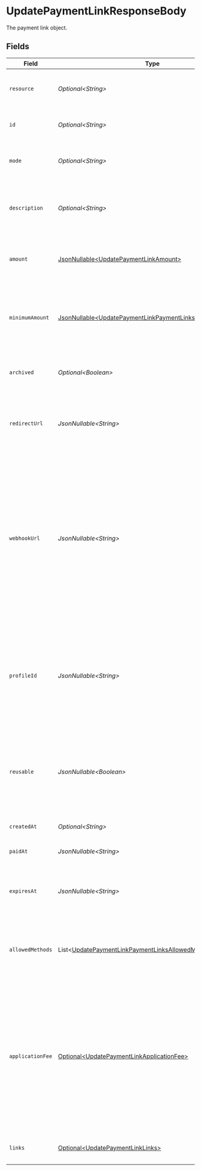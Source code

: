 # UpdatePaymentLinkResponseBody

The payment link object.


## Fields

| Field                                                                                                                                                                                                                                                                                                                                                                                                                                                            | Type                                                                                                                                                                                                                                                                                                                                                                                                                                                             | Required                                                                                                                                                                                                                                                                                                                                                                                                                                                         | Description                                                                                                                                                                                                                                                                                                                                                                                                                                                      | Example                                                                                                                                                                                                                                                                                                                                                                                                                                                          |
| ---------------------------------------------------------------------------------------------------------------------------------------------------------------------------------------------------------------------------------------------------------------------------------------------------------------------------------------------------------------------------------------------------------------------------------------------------------------- | ---------------------------------------------------------------------------------------------------------------------------------------------------------------------------------------------------------------------------------------------------------------------------------------------------------------------------------------------------------------------------------------------------------------------------------------------------------------- | ---------------------------------------------------------------------------------------------------------------------------------------------------------------------------------------------------------------------------------------------------------------------------------------------------------------------------------------------------------------------------------------------------------------------------------------------------------------- | ---------------------------------------------------------------------------------------------------------------------------------------------------------------------------------------------------------------------------------------------------------------------------------------------------------------------------------------------------------------------------------------------------------------------------------------------------------------- | ---------------------------------------------------------------------------------------------------------------------------------------------------------------------------------------------------------------------------------------------------------------------------------------------------------------------------------------------------------------------------------------------------------------------------------------------------------------- |
| `resource`                                                                                                                                                                                                                                                                                                                                                                                                                                                       | *Optional\<String>*                                                                                                                                                                                                                                                                                                                                                                                                                                              | :heavy_minus_sign:                                                                                                                                                                                                                                                                                                                                                                                                                                               | Indicates the response contains a payment link object. Will always contain the string `payment-link` for this endpoint.                                                                                                                                                                                                                                                                                                                                          |                                                                                                                                                                                                                                                                                                                                                                                                                                                                  |
| `id`                                                                                                                                                                                                                                                                                                                                                                                                                                                             | *Optional\<String>*                                                                                                                                                                                                                                                                                                                                                                                                                                              | :heavy_minus_sign:                                                                                                                                                                                                                                                                                                                                                                                                                                               | The identifier uniquely referring to this payment link. Example: `pl_4Y0eZitmBnQ6IDoMqZQKh`.                                                                                                                                                                                                                                                                                                                                                                     | pl_d9fQur83kFdhH8hIhaZfq                                                                                                                                                                                                                                                                                                                                                                                                                                         |
| `mode`                                                                                                                                                                                                                                                                                                                                                                                                                                                           | *Optional\<String>*                                                                                                                                                                                                                                                                                                                                                                                                                                              | :heavy_minus_sign:                                                                                                                                                                                                                                                                                                                                                                                                                                               | Whether this entity was created in live mode or in test mode.<br/><br/>Possible values: `live` `test`                                                                                                                                                                                                                                                                                                                                                            | live                                                                                                                                                                                                                                                                                                                                                                                                                                                             |
| `description`                                                                                                                                                                                                                                                                                                                                                                                                                                                    | *Optional\<String>*                                                                                                                                                                                                                                                                                                                                                                                                                                              | :heavy_minus_sign:                                                                                                                                                                                                                                                                                                                                                                                                                                               | A short description of the payment link. The description is visible in the Dashboard and will be shown on the customer's bank or card statement when possible.                                                                                                                                                                                                                                                                                                   | Chess Board                                                                                                                                                                                                                                                                                                                                                                                                                                                      |
| `amount`                                                                                                                                                                                                                                                                                                                                                                                                                                                         | [JsonNullable\<UpdatePaymentLinkAmount>](../../models/operations/UpdatePaymentLinkAmount.md)                                                                                                                                                                                                                                                                                                                                                                     | :heavy_minus_sign:                                                                                                                                                                                                                                                                                                                                                                                                                                               | The amount of the payment link. If no amount is provided initially, the customer will be prompted to enter an amount.                                                                                                                                                                                                                                                                                                                                            |                                                                                                                                                                                                                                                                                                                                                                                                                                                                  |
| `minimumAmount`                                                                                                                                                                                                                                                                                                                                                                                                                                                  | [JsonNullable\<UpdatePaymentLinkPaymentLinksMinimumAmount>](../../models/operations/UpdatePaymentLinkPaymentLinksMinimumAmount.md)                                                                                                                                                                                                                                                                                                                               | :heavy_minus_sign:                                                                                                                                                                                                                                                                                                                                                                                                                                               | The minimum amount of the payment link. This property is only allowed when there is no amount provided. The customer will be prompted to enter a value greater than or equal to the minimum amount.                                                                                                                                                                                                                                                              |                                                                                                                                                                                                                                                                                                                                                                                                                                                                  |
| `archived`                                                                                                                                                                                                                                                                                                                                                                                                                                                       | *Optional\<Boolean>*                                                                                                                                                                                                                                                                                                                                                                                                                                             | :heavy_minus_sign:                                                                                                                                                                                                                                                                                                                                                                                                                                               | Whether the payment link is archived. Customers will not be able to complete payments on archived payment links.                                                                                                                                                                                                                                                                                                                                                 | false                                                                                                                                                                                                                                                                                                                                                                                                                                                            |
| `redirectUrl`                                                                                                                                                                                                                                                                                                                                                                                                                                                    | *JsonNullable\<String>*                                                                                                                                                                                                                                                                                                                                                                                                                                          | :heavy_minus_sign:                                                                                                                                                                                                                                                                                                                                                                                                                                               | The URL your customer will be redirected to after completing the payment process. If no redirect URL is provided, the customer will be shown a generic message after completing the payment.                                                                                                                                                                                                                                                                     | https://webshop.example.org/payment-links/redirect/                                                                                                                                                                                                                                                                                                                                                                                                              |
| `webhookUrl`                                                                                                                                                                                                                                                                                                                                                                                                                                                     | *JsonNullable\<String>*                                                                                                                                                                                                                                                                                                                                                                                                                                          | :heavy_minus_sign:                                                                                                                                                                                                                                                                                                                                                                                                                                               | The webhook URL where we will send payment status updates to.<br/><br/>The webhookUrl is optional, but without a webhook you will miss out on important status changes to any payments resulting from the payment link.<br/><br/>The webhookUrl must be reachable from Mollie's point of view, so you cannot use `localhost`. If you want to use webhook during development on `localhost`, you must use a tool like ngrok to have the webhooks delivered to your local machine. | https://webshop.example.org/payment-links/webhook/                                                                                                                                                                                                                                                                                                                                                                                                               |
| `profileId`                                                                                                                                                                                                                                                                                                                                                                                                                                                      | *JsonNullable\<String>*                                                                                                                                                                                                                                                                                                                                                                                                                                          | :heavy_minus_sign:                                                                                                                                                                                                                                                                                                                                                                                                                                               | The identifier referring to the [profile](get-profile) this entity belongs to.<br/><br/>Most API credentials are linked to a single profile. In these cases the `profileId` can be omitted in the creation request. For organization-level credentials such as OAuth access tokens however, the `profileId` parameter is required.                                                                                                                               | pfl_QkEhN94Ba                                                                                                                                                                                                                                                                                                                                                                                                                                                    |
| `reusable`                                                                                                                                                                                                                                                                                                                                                                                                                                                       | *JsonNullable\<Boolean>*                                                                                                                                                                                                                                                                                                                                                                                                                                         | :heavy_minus_sign:                                                                                                                                                                                                                                                                                                                                                                                                                                               | Indicates whether the payment link is reusable. If this field is set to `true`, customers can make multiple payments using the same link.<br/><br/>If no value is specified, the field defaults to `false`, allowing only a single payment per link.                                                                                                                                                                                                             |                                                                                                                                                                                                                                                                                                                                                                                                                                                                  |
| `createdAt`                                                                                                                                                                                                                                                                                                                                                                                                                                                      | *Optional\<String>*                                                                                                                                                                                                                                                                                                                                                                                                                                              | :heavy_minus_sign:                                                                                                                                                                                                                                                                                                                                                                                                                                               | The entity's date and time of creation, in [ISO 8601](https://en.wikipedia.org/wiki/ISO_8601) format.                                                                                                                                                                                                                                                                                                                                                            | 2024-03-20T09:13:37.0Z                                                                                                                                                                                                                                                                                                                                                                                                                                           |
| `paidAt`                                                                                                                                                                                                                                                                                                                                                                                                                                                         | *JsonNullable\<String>*                                                                                                                                                                                                                                                                                                                                                                                                                                          | :heavy_minus_sign:                                                                                                                                                                                                                                                                                                                                                                                                                                               | The date and time the payment link became paid, in ISO 8601 format.                                                                                                                                                                                                                                                                                                                                                                                              | 2025-12-24T11:00:16+00:00                                                                                                                                                                                                                                                                                                                                                                                                                                        |
| `expiresAt`                                                                                                                                                                                                                                                                                                                                                                                                                                                      | *JsonNullable\<String>*                                                                                                                                                                                                                                                                                                                                                                                                                                          | :heavy_minus_sign:                                                                                                                                                                                                                                                                                                                                                                                                                                               | The date and time the payment link is set to expire, in ISO 8601 format. If no expiry date was provided up front, the payment link will not expire automatically.                                                                                                                                                                                                                                                                                                | 2025-12-24T11:00:16+00:00                                                                                                                                                                                                                                                                                                                                                                                                                                        |
| `allowedMethods`                                                                                                                                                                                                                                                                                                                                                                                                                                                 | List\<[UpdatePaymentLinkPaymentLinksAllowedMethods](../../models/operations/UpdatePaymentLinkPaymentLinksAllowedMethods.md)>                                                                                                                                                                                                                                                                                                                                     | :heavy_minus_sign:                                                                                                                                                                                                                                                                                                                                                                                                                                               | An array of payment methods that are allowed to be used for this payment link. When this parameter is not provided or is an empty array, all enabled payment methods will be available.                                                                                                                                                                                                                                                                          |                                                                                                                                                                                                                                                                                                                                                                                                                                                                  |
| `applicationFee`                                                                                                                                                                                                                                                                                                                                                                                                                                                 | [Optional\<UpdatePaymentLinkApplicationFee>](../../models/operations/UpdatePaymentLinkApplicationFee.md)                                                                                                                                                                                                                                                                                                                                                         | :heavy_minus_sign:                                                                                                                                                                                                                                                                                                                                                                                                                                               | With Mollie Connect you can charge fees on payment links that your app is processing on behalf of other Mollie merchants.<br/><br/>If you use OAuth to create payment links on a connected merchant's account, you can charge a fee using this `applicationFee` parameter. If a payment on the payment link succeeds, the fee will be deducted from the merchant's balance and sent to your own account balance.                                                 |                                                                                                                                                                                                                                                                                                                                                                                                                                                                  |
| `links`                                                                                                                                                                                                                                                                                                                                                                                                                                                          | [Optional\<UpdatePaymentLinkLinks>](../../models/operations/UpdatePaymentLinkLinks.md)                                                                                                                                                                                                                                                                                                                                                                           | :heavy_minus_sign:                                                                                                                                                                                                                                                                                                                                                                                                                                               | An object with several relevant URLs. Every URL object will contain an `href` and a `type` field.                                                                                                                                                                                                                                                                                                                                                                |                                                                                                                                                                                                                                                                                                                                                                                                                                                                  |